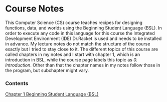 # Course Notes
This Computer Science (CS) course teaches recipes for designing functions, data, and worlds using the Beginning Student Language (BSL). In order to execute any code in this language for this course the Integrated Development Environment (IDE) Dr.Racket is used and needs to be installed in advance. My lecture notes do not match the structure of the course exactly but I tried to stay close to it. The different topics of this course are called chapters in my notes and I start with chapter 1, which is an introduction in BSL, while the course page labels this topic as _0. Introduction_. Other than that the chapter names in my notes follow those in the program, but subchapter might vary.

### Contents
[Chapter 1 Beginning Student Language (BSL)](ch1-bsl.md)